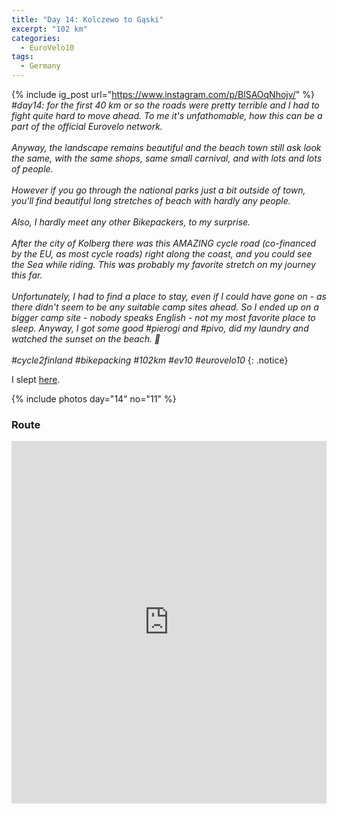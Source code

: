 ```yaml
---
title: "Day 14: Kolczewo to Gąski"
excerpt: "102 km"
categories:
  - EuroVelo10
tags:
  - Germany
---
```

{% include ig_post url="https://www.instagram.com/p/BlSAOqNhojv/" %}
_#day14: for the first 40 km or so the roads were pretty terrible and I had to fight quite hard to move ahead. To me it's unfathomable, how this can be a part of the official Eurovelo network.
<br><br>
Anyway, the landscape remains beautiful and the beach town still ask look the same, with the same shops, same small carnival, and with lots and lots of people.
<br><br>
However if you go through the national parks just a bit outside of town, you'll find beautiful long stretches of beach with hardly any people.
<br><br>
Also, I hardly meet any other Bikepackers, to my surprise.
<br><br>
After the city of Kolberg there was this AMAZING cycle road (co-financed by the EU, as most cycle roads) right along the coast, and you could see the Sea while riding. This was probably my favorite stretch on my journey this far.
<br><br>
Unfortunately, I had to find a place to stay, even if I could have gone on - as there didn't seem to be any suitable camp sites ahead. So I ended up on a bigger camp site - nobody speaks English - not my most favorite place to sleep. Anyway, I got some good #pierogi and #pivo, did my laundry and watched the sunset on the beach. 🌅
<br><br>
#cycle2finland #bikepacking #102km #ev10 #eurovelo10_
{: .notice}

I slept [here](https://www.openstreetmap.org/way/296669365).

{% include photos day="14" no="11" %}

### Route

<iframe src="https://www.komoot.de/tour/38890879/embed?profile=1" width="100%" height="580" frameborder="0" scrolling="no"></iframe>